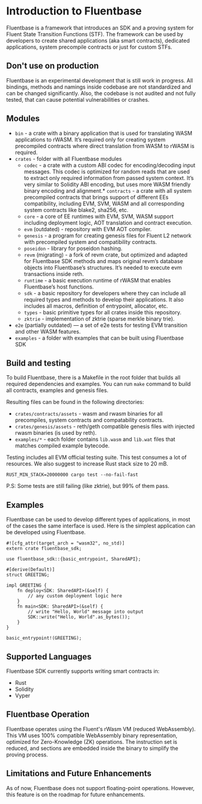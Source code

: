 # Introduction to Fluentbase

Fluentbase is a framework that introduces an SDK and a proving system for Fluent State Transition Functions (STF). The
framework can be used by developers to create shared applications (aka smart contracts), dedicated applications, system
precompile contracts or just for custom STFs.

## Don't use on production

Fluentbase is an experimental development that is still work in progress. All bindings, methods and namings inside
codebase are not standardized and can be changed significantly. Also, the codebase is not audited and not fully tested,
that can cause potential vulnerabilities or crashes.

## Modules

* `bin` - a crate with a binary application that is used for translating WASM applications to rWASM. It’s required only
  for creating system precompiled contracts where direct translation from WASM to rWASM is required.
* `crates` - folder with all Fluentbase modules
    * `codec` - a crate with a custom ABI codec for encoding/decoding input messages. This codec is optimized for random
      reads that are used to extract only required information from passed system context. It’s very similar to Solidity
      ABI encoding, but uses more WASM friendly binary encoding and alignment.* `contracts` - a crate with all system
      precompiled contracts that brings
      support of different EEs compatibility,
      including EVM, SVM, WASM and all
      corresponding system contracts like
      blake2, sha256, etc.
    * `core` - a core of EE runtimes with EVM, SVM, WASM support including deployment logic, AOT translation and
      contract execution.
    * `evm` (outdated) - repository with EVM AOT compiler.
    * `genesis` - a program for creating genesis files for Fluent L2 network with precompiled system and compatibility
      contracts.
    * `poseidon` - library for poseidon hashing.
    * `revm` (migrating) - a fork of revm crate, but optimized and adapted for Fluentbase SDK methods and maps original
      revm’s database objects into Fluentbase’s structures. It’s needed to execute evm transactions inside reth.
    * `runtime` - a basic execution runtime of rWASM that enables Fluentbase’s host functions.
    * `sdk` - a basic repository for developers where they can include all required types and methods to develop their
      applications. It also includes all macros, definition of entrypoint, allocator, etc.
    * `types` - basic primitive types for all crates inside this repository.
    * `zktrie` - implementation of zktrie (sparse merkle binary trie).
* `e2e` (partially outdated) — a set of e2e tests for testing EVM transition and other WASM features.
* `examples` - a folder with examples that can be built using Fluentbase SDK

## Build and testing

To build Fluentbase, there is a Makefile in the root folder that builds all required dependencies and examples.
You can run `make` command to build all contracts, examples and genesis files.

Resulting files can be found in the following directories:

* `crates/contracts/assets` - wasm and rwasm binaries for all precompiles, system contracts and compatability contracts.
* `crates/genesis/assets` - reth/geth compatible genesis files with injected rwasm binaries (is used by reth).
* `examples/*` - each folder contains `lib.wasm` and `lib.wat` files that matches compiled example bytecode.

Testing includes all EVM official testing suite. This test consumes a lot of resources. We also suggest to increase Rust
stack size to 20 mB.

```bash=
RUST_MIN_STACK=20000000 cargo test --no-fail-fast
```

P.S: Some tests are still failing (like zktrie), but 99% of them pass.

## Examples

Fluentbase can be used to develop different types of applications, in most of the cases the same interface is used. Here
is the simplest application can be developed using Fluentbase.

```rust=
#![cfg_attr(target_arch = "wasm32", no_std)]
extern crate fluentbase_sdk;

use fluentbase_sdk::{basic_entrypoint, SharedAPI};

#[derive(Default)]
struct GREETING;

impl GREETING {
    fn deploy<SDK: SharedAPI>(&self) {
        // any custom deployment logic here
    }
    fn main<SDK: SharedAPI>(&self) {
        // write "Hello, World" message into output
        SDK::write("Hello, World".as_bytes());
    }
}

basic_entrypoint!(GREETING);
```

## Supported Languages

Fluentbase SDK currently supports writing smart contracts in:

* Rust
* Solidity
* Vyper

## Fluentbase Operation

Fluentbase operates using the Fluent's rWasm VM (reduced WebAssembly).
This VM uses 100% compatible WebAssembly
binary representation, optimized for Zero-Knowledge (ZK) operations.
The instruction set is reduced, and sections are
embedded inside the binary to simplify the proving process.

## Limitations and Future Enhancements

As of now, Fluentbase does not support floating-point operations. However, this feature is on the roadmap for future
enhancements.



